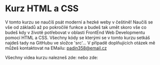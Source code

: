 # Kurz HTML a CSS

V tomto kurzu se naučíš psát moderní a hezké weby v češtině!
Naučíš se vše od základů až po pokročilé funkce a budeš tak umět skoro vše co budeš kdy v životě potřebovat v oblasti FrontEnd Web Developmentu pomocí HTML a CSS.
Všechny kódy se kterými se v tomto kurzu setkáš najdeš tady na GitHubu ve složce 'src'...
V případě doplňujících otázek mě můžeš kontaktovat na EMailu: padin358@email.cz

Všechny videa kurzu nalezneš zde: nebo zde:
